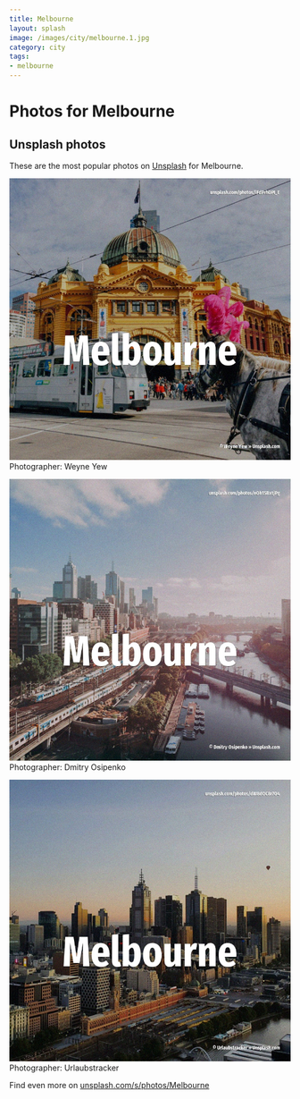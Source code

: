 ```yaml
---
title: Melbourne
layout: splash
image: /images/city/melbourne.1.jpg
category: city
tags:
- melbourne
---
```

# Photos for Melbourne
 
## Unsplash photos
These are the most popular photos on [Unsplash](https://unsplash.com) for Melbourne.
 
![Melbourne](/images/city/melbourne.1.jpg)
Photographer:  Weyne Yew
 
![Melbourne](/images/city/melbourne.2.jpg)
Photographer:  Dmitry Osipenko
 
![Melbourne](/images/city/melbourne.3.jpg)
Photographer:  Urlaubstracker
 
Find even more on [unsplash.com/s/photos/Melbourne](https://unsplash.com/s/photos/Melbourne)
 
